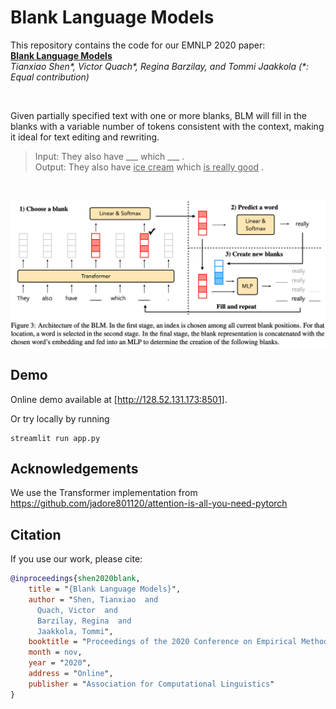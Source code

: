 # Blank Language Models

This repository contains the code for our EMNLP 2020 paper:  
[**Blank Language Models**](https://arxiv.org/abs/2002.03079)  
*Tianxiao Shen&ast;, Victor Quach&ast;, Regina Barzilay, and Tommi Jaakkola (&ast;: Equal contribution)*

<br>

Given partially specified text with one or more blanks, BLM will fill in the blanks with a variable number of tokens consistent with the context, making it ideal for text editing and rewriting.

> Input:  They also have \___ which \___ .  
> Output: They also have <ins>ice cream</ins> which <ins>is really good</ins> .

<br>

<p align="center"><img width=900 src="img/model.png"></p>


## Demo

Online demo available at [http://128.52.131.173:8501].

Or try locally by running

```
streamlit run app.py
```


## Acknowledgements
We use the Transformer implementation from https://github.com/jadore801120/attention-is-all-you-need-pytorch


## Citation

If you use our work, please cite:

```bibtex
@inproceedings{shen2020blank,
    title = "{Blank Language Models}",
    author = "Shen, Tianxiao  and
      Quach, Victor  and
      Barzilay, Regina  and
      Jaakkola, Tommi",
    booktitle = "Proceedings of the 2020 Conference on Empirical Methods in Natural Language Processing",
    month = nov,
    year = "2020",
    address = "Online",
    publisher = "Association for Computational Linguistics"
}
```
